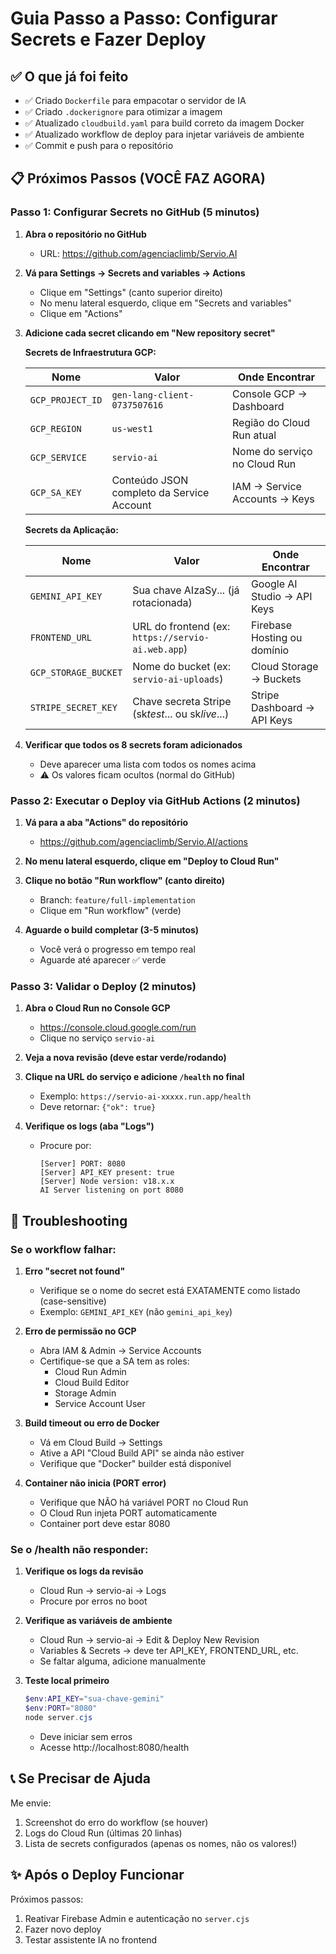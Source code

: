 # Guia Passo a Passo: Configurar Secrets e Fazer Deploy

## ✅ O que já foi feito

- ✅ Criado `Dockerfile` para empacotar o servidor de IA
- ✅ Criado `.dockerignore` para otimizar a imagem
- ✅ Atualizado `cloudbuild.yaml` para build correto da imagem Docker
- ✅ Atualizado workflow de deploy para injetar variáveis de ambiente
- ✅ Commit e push para o repositório

## 📋 Próximos Passos (VOCÊ FAZ AGORA)

### Passo 1: Configurar Secrets no GitHub (5 minutos)

1. **Abra o repositório no GitHub**
   - URL: https://github.com/agenciaclimb/Servio.AI

2. **Vá para Settings → Secrets and variables → Actions**
   - Clique em "Settings" (canto superior direito)
   - No menu lateral esquerdo, clique em "Secrets and variables"
   - Clique em "Actions"

3. **Adicione cada secret clicando em "New repository secret"**

   **Secrets de Infraestrutura GCP:**

   | Nome             | Valor                                     | Onde Encontrar                |
   | ---------------- | ----------------------------------------- | ----------------------------- |
   | `GCP_PROJECT_ID` | `gen-lang-client-0737507616`              | Console GCP → Dashboard       |
   | `GCP_REGION`     | `us-west1`                                | Região do Cloud Run atual     |
   | `GCP_SERVICE`    | `servio-ai`                               | Nome do serviço no Cloud Run  |
   | `GCP_SA_KEY`     | Conteúdo JSON completo da Service Account | IAM → Service Accounts → Keys |

   **Secrets da Aplicação:**

   | Nome                 | Valor                                             | Onde Encontrar              |
   | -------------------- | ------------------------------------------------- | --------------------------- |
   | `GEMINI_API_KEY`     | Sua chave AIzaSy... (já rotacionada)              | Google AI Studio → API Keys |
   | `FRONTEND_URL`       | URL do frontend (ex: `https://servio-ai.web.app`) | Firebase Hosting ou domínio |
   | `GCP_STORAGE_BUCKET` | Nome do bucket (ex: `servio-ai-uploads`)          | Cloud Storage → Buckets     |
   | `STRIPE_SECRET_KEY`  | Chave secreta Stripe (sk*test*... ou sk*live*...) | Stripe Dashboard → API Keys |

4. **Verificar que todos os 8 secrets foram adicionados**
   - Deve aparecer uma lista com todos os nomes acima
   - ⚠️ Os valores ficam ocultos (normal do GitHub)

### Passo 2: Executar o Deploy via GitHub Actions (2 minutos)

1. **Vá para a aba "Actions" do repositório**
   - https://github.com/agenciaclimb/Servio.AI/actions

2. **No menu lateral esquerdo, clique em "Deploy to Cloud Run"**

3. **Clique no botão "Run workflow" (canto direito)**
   - Branch: `feature/full-implementation`
   - Clique em "Run workflow" (verde)

4. **Aguarde o build completar (3-5 minutos)**
   - Você verá o progresso em tempo real
   - Aguarde até aparecer ✅ verde

### Passo 3: Validar o Deploy (2 minutos)

1. **Abra o Cloud Run no Console GCP**
   - https://console.cloud.google.com/run
   - Clique no serviço `servio-ai`

2. **Veja a nova revisão (deve estar verde/rodando)**

3. **Clique na URL do serviço e adicione `/health` no final**
   - Exemplo: `https://servio-ai-xxxxx.run.app/health`
   - Deve retornar: `{"ok": true}`

4. **Verifique os logs (aba "Logs")**
   - Procure por:
     ```
     [Server] PORT: 8080
     [Server] API_KEY present: true
     [Server] Node version: v18.x.x
     AI Server listening on port 8080
     ```

## 🚨 Troubleshooting

### Se o workflow falhar:

1. **Erro "secret not found"**
   - Verifique se o nome do secret está EXATAMENTE como listado (case-sensitive)
   - Exemplo: `GEMINI_API_KEY` (não `gemini_api_key`)

2. **Erro de permissão no GCP**
   - Abra IAM & Admin → Service Accounts
   - Certifique-se que a SA tem as roles:
     - Cloud Run Admin
     - Cloud Build Editor
     - Storage Admin
     - Service Account User

3. **Build timeout ou erro de Docker**
   - Vá em Cloud Build → Settings
   - Ative a API "Cloud Build API" se ainda não estiver
   - Verifique que "Docker" builder está disponível

4. **Container não inicia (PORT error)**
   - Verifique que NÃO há variável PORT no Cloud Run
   - O Cloud Run injeta PORT automaticamente
   - Container port deve estar 8080

### Se o /health não responder:

1. **Verifique os logs da revisão**
   - Cloud Run → servio-ai → Logs
   - Procure por erros no boot

2. **Verifique as variáveis de ambiente**
   - Cloud Run → servio-ai → Edit & Deploy New Revision
   - Variables & Secrets → deve ter API_KEY, FRONTEND_URL, etc.
   - Se faltar alguma, adicione manualmente

3. **Teste local primeiro**
   ```powershell
   $env:API_KEY="sua-chave-gemini"
   $env:PORT="8080"
   node server.cjs
   ```

   - Deve iniciar sem erros
   - Acesse http://localhost:8080/health

## 📞 Se Precisar de Ajuda

Me envie:

1. Screenshot do erro do workflow (se houver)
2. Logs do Cloud Run (últimas 20 linhas)
3. Lista de secrets configurados (apenas os nomes, não os valores!)

## ✨ Após o Deploy Funcionar

Próximos passos:

1. Reativar Firebase Admin e autenticação no `server.cjs`
2. Fazer novo deploy
3. Testar assistente IA no frontend
